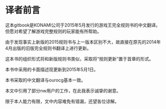 译者前言
=======
这本gitbook是KONAMI公司于2015年5月发行的游戏王完全规则书的中文翻译。但愿对希望了解游戏完整规则的玩家能有所帮助。

由于发现事实上新版的2015规则书与上一版本区别不大，故直接在原先的2014年4月出版的旧版完全规则书翻译上进行更新。

这本书的组织形式将和新版规则书类似，采取将“规则更新”置于首章的形式。

本书中采用的卡面描述现更新到2015年5月1日。

本书采取的中文翻译与ourocg基本一致。

本文中引用了部分nw用户的工作，在此我表示诚挚的谢意。

限于本人能力有限，文中内容难免有错漏，还望各位谅解。


